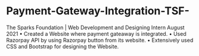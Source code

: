 # Payment-Gateway-Integration-TSF-
The Sparks Foundation | Web Development and Designing Intern 
August 2021
• Created a Website where payment gateaway is integrated.
• Used Razorpay API by using Razorpay button from its website.
• Extensively used CSS and Bootstrap for designing the Website.
